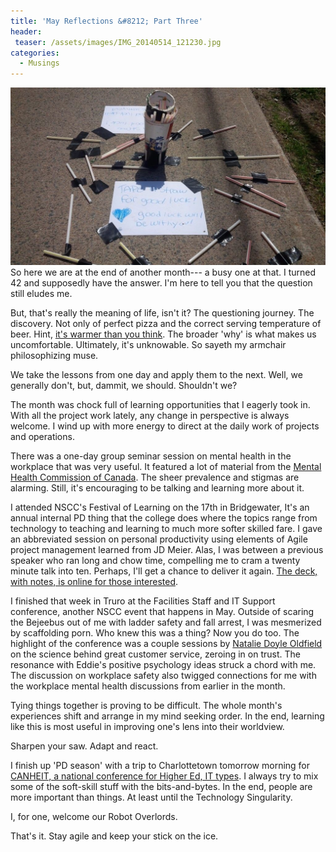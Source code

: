 ```yaml
---
title: 'May Reflections &#8212; Part Three'
header:
 teaser: /assets/images/IMG_20140514_121230.jpg
categories:
  - Musings
---
```

<img src="/assets/images/IMG_20140514_121230.jpg">So here we are at the end of another month--- a busy one at that. I turned 42 and supposedly have the answer. I'm here to tell you that the question still eludes me.

But, that's really the meaning of life, isn't it? The questioning journey. The discovery. Not only of perfect pizza and the correct serving temperature of beer. Hint, <a href="http://www.dummies.com/how-to/content/serve-beer-at-the-right-temperature.html">it's warmer than you think</a>. The broader 'why' is what makes us uncomfortable. Ultimately, it's unknowable. So sayeth my armchair philosophizing muse.

We take the lessons from one day and apply them to the next. Well, we generally don't, but, dammit, we should. Shouldn't we?

The month was chock full of learning opportunities that I eagerly took in. With all the project work lately, any change in perspective is always welcome. I wind up with more energy to direct at the daily work of projects and operations.

There was a one-day group seminar session on mental health in the workplace that was very useful. It featured a lot of material from the <a href="http://www.mentalhealthcommission.ca/English">Mental Health Commission of Canada</a>. The sheer prevalence and stigmas are alarming. Still, it's encouraging to be talking and learning more about it.

I attended NSCC's Festival of Learning on the 17th in Bridgewater, It's an annual internal PD thing that the college does where the topics range from technology to teaching and learning to much more softer skilled fare. I gave an abbreviated session on personal productivity using elements of Agile project management learned from JD Meier. Alas, I was between a previous speaker who ran long and chow time, compelling me to cram a twenty minute talk into ten. Perhaps, I'll get a chance to deliver it again. <a href="https://onedrive.live.com/redir?resid=7D392A8E543CF0B1!77334&amp;authkey=!AHvP1m6wz8ZPt00&amp;ithint=file%2c.pptx">The deck, with notes, is online for those interested</a>.

I finished that week in Truro at the Facilities Staff and IT Support conference, another NSCC event that happens in May. Outside of scaring the Bejeebus out of me with ladder safety and fall arrest, I was mesmerized by scaffolding porn. Who knew this was a thing? Now you do too. The highlight of the conference was a couple sessions by <a href="http://www.successthroughtrust.com/">Natalie Doyle Oldfield</a> on the science behind great customer service, zeroing in on trust. The resonance with Eddie's positive psychology ideas struck a chord with me. The discussion on workplace safety also twigged connections for me with the workplace mental health discussions from earlier in the month.

Tying things together is proving to be difficult. The whole month's experiences shift and arrange in my mind seeking order. In the end, learning like this is most useful in improving one's lens into their worldview.

Sharpen your saw. Adapt and react.

I finish up 'PD season' with a trip to Charlottetown tomorrow morning for <a href="https://canheit.upei.ca/">CANHEIT, a national conference for Higher Ed, IT types</a>. I always try to mix some of the soft-skill stuff with the bits-and-bytes. In the end, people are more important than things. At least until the Technology Singularity.

I, for one, welcome our Robot Overlords.

That's it. Stay agile and keep your stick on the ice.